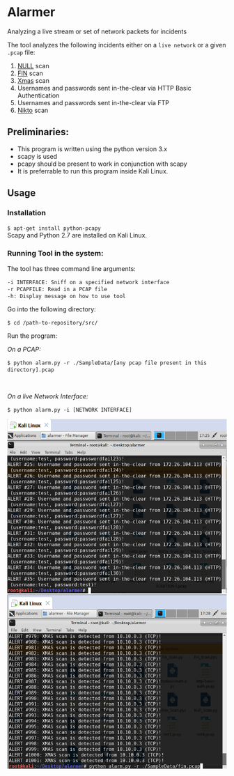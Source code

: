 # Alarmer
Analyzing a live stream or set of network packets for incidents

The tool analyzes the following incidents either on a `live network` or a given <code>.pcap</code> file:
  1. [NULL](https://www.plixer.com/blog/scrutinizer/the-null-scan-youre-being-watched/) scan
  2. [FIN](https://www.plixer.com/blog/general/what-is-a-fin-port-scan-how-does-it-work/) scan
  3. [Xmas](https://www.plixer.com/blog/detecting-malware/understanding-xmas-scans/) scan
  4. Usernames and passwords sent in-the-clear via HTTP Basic Authentication
  5. Usernames and passwords sent in-the-clear via FTP
  6. [Nikto](https://en.wikipedia.org/wiki/Nikto_Web_Scanner) scan

## Preliminaries:
- This program is written using the python version 3.x
- scapy is used
- pcapy should be present to work in conjunction with scapy
- It is preferrable to run this program inside Kali Linux.

## Usage

### Installation
<code>$ apt-get install python-pcapy</code><br>
Scapy and Python 2.7 are installed on Kali Linux.

### Running Tool in the system:
The tool has three command line arguments:

```
-i INTERFACE: Sniff on a specified network interface
-r PCAPFILE: Read in a PCAP file
-h: Display message on how to use tool
```

Go into the following directory:
```console
$ cd /path-to-repository/src/
```

Run the program:<br>

  <em>On a PCAP:</em>
  ```console
  $ python alarm.py -r ./SampleData/[any pcap file present in this directory].pcap
  ```
  <br>
  
  <em>On a live Network Interface:</em>
  ```console
  $ python alarm.py -i [NETWORK INTERFACE]
  ```


<img src="https://github.com/sheheryarnaveed/Alarmer/blob/master/screenshots/1.png" width="580" height="400">
<img src="https://github.com/sheheryarnaveed/Alarmer/blob/master/screenshots/2.png" width="580" height="400">
